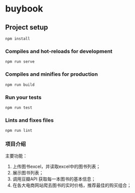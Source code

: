# buybook

## Project setup
```
npm install
```

### Compiles and hot-reloads for development
```
npm run serve
```

### Compiles and minifies for production
```
npm run build
```

### Run your tests
```
npm run test
```

### Lints and fixes files
```
npm run lint
```

### 项目介绍
主要功能：
 1. 上传图书excel，并读取excel中的图书列表；
 2. 展示图书列表；
 3. 调用豆瓣API 获取每一本图书的基本信息；
 4. 在各大电商网站爬去图书的实时价格，推荐最佳的购买组合；